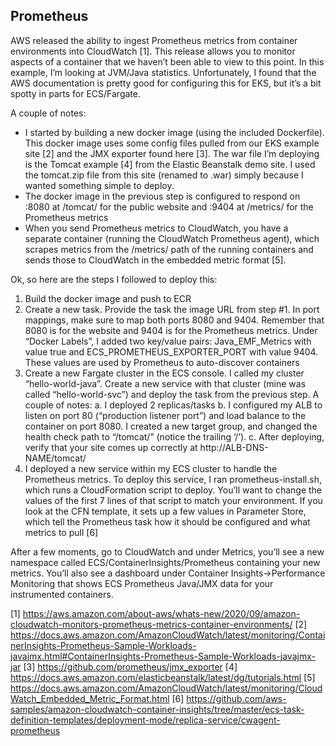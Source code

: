 ## Prometheus

AWS released the ability to ingest Prometheus metrics from container environments into CloudWatch [1]. This release allows you to monitor aspects of a container that we haven’t been able to view to this point. In this example, I’m looking at JVM/Java statistics. Unfortunately, I found that the AWS documentation is pretty good for configuring this for EKS, but it’s a bit spotty in parts for ECS/Fargate.

A couple of notes:

- I started by building a new docker image (using the included Dockerfile). This docker image uses some config files pulled from our EKS example site [2] and the JMX exporter found here [3]. The war file I’m deploying is the Tomcat example [4] from the Elastic Beanstalk demo site. I used the tomcat.zip file from this site (renamed to .war) simply because I wanted something simple to deploy.
- The docker image in the previous step is configured to respond on :8080 at /tomcat/ for the public website and :9404 at /metrics/ for the Prometheus metrics
- When you send Prometheus metrics to CloudWatch, you have a separate container (running the CloudWatch Prometheus agent), which scrapes metrics from the /metrics/ path of the running containers and sends those to CloudWatch in the embedded metric format [5].

Ok, so here are the steps I followed to deploy this:
1. Build the docker image and push to ECR
2. Create a new task. Provide the task the image URL from step #1. In port mappings, make sure to map both ports 8080 and 9404. Remember that 8080 is for the website and 9404 is for the Prometheus metrics. Under “Docker Labels”, I added two key/value pairs: Java_EMF_Metrics with value true and ECS_PROMETHEUS_EXPORTER_PORT with value 9404. These values are used by Prometheus to auto-discover containers
3. Create a new Fargate cluster in the ECS console. I called my cluster “hello-world-java”. Create a new service with that cluster (mine was called “hello-world-svc”) and deploy the task from the previous step. A couple of notes:
  a. I deployed 2 replicas/tasks
  b. I configured my ALB to listen on port 80 (“production listener port”) and load balance to the container on port 8080. I created a new target group, and changed the health check path to “/tomcat/” (notice the trailing ‘/’).
  c. After deploying, verify that your site comes up correctly at http://ALB-DNS-NAME/tomcat/
4. I deployed a new service within my ECS cluster to handle the Prometheus metrics. To deploy this service, I ran prometheus-install.sh, which runs a CloudFormation script to deploy. You’ll want to change the values of the first 7 lines of that script to match your environment. If you look at the CFN template, it sets up a few values in Parameter Store, which tell the Prometheus task how it should be configured and what metrics to pull [6]

After a few moments, go to CloudWatch and under Metrics, you’ll see a new namespace called ECS/ContainerInsights/Prometheus containing your new metrics. You’ll also see a dashboard under Container Insights->Performance Monitoring that shows ECS Prometheus Java/JMX data for your instrumented containers.


[1] https://aws.amazon.com/about-aws/whats-new/2020/09/amazon-cloudwatch-monitors-prometheus-metrics-container-environments/
[2] https://docs.aws.amazon.com/AmazonCloudWatch/latest/monitoring/ContainerInsights-Prometheus-Sample-Workloads-javajmx.html#ContainerInsights-Prometheus-Sample-Workloads-javajmx-jar
[3] https://github.com/prometheus/jmx_exporter
[4] https://docs.aws.amazon.com/elasticbeanstalk/latest/dg/tutorials.html
[5] https://docs.aws.amazon.com/AmazonCloudWatch/latest/monitoring/CloudWatch_Embedded_Metric_Format.html
[6] https://github.com/aws-samples/amazon-cloudwatch-container-insights/tree/master/ecs-task-definition-templates/deployment-mode/replica-service/cwagent-prometheus
